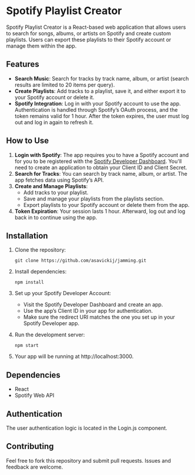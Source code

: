 # Spotify Playlist Creator

 Spotify Playlist Creator is a React-based web application that allows users to search for songs, albums, or artists on Spotify and create custom playlists. Users can export these playlists to their Spotify account or manage them within the app.

## Features

- **Search Music**: Search for tracks by track name, album, or artist (search results are limited to 20 items per query).
- **Create Playlists**: Add tracks to a playlist, save it, and either export it to your Spotify account or delete it.
- **Spotify Integration**: Log in with your Spotify account to use the app. Authentication is handled through Spotify’s OAuth process, and the token remains valid for 1 hour. After the token expires, the user must log out and log in again to refresh it.


## How to Use

1. **Login with Spotify**: The app requires you to have a Spotify account and for you to be registered with the [Spotify Developer Dashboard](https://developer.spotify.com/dashboard/). You'll need to create an application to obtain your Client ID and Client Secret.
2. **Search for Tracks**: You can search by track name, album, or artist. The app fetches data using Spotify’s API.
3. **Create and Manage Playlists**:
    - Add tracks to your playlist.
    - Save and manage your playlists from the playlists section.
    - Export playlists to your Spotify account or delete them from the app.
4. **Token Expiration**: Your session lasts 1 hour. Afterward, log out and log back in to continue using the app.

## Installation

1. Clone the repository:
   
   `git clone https://github.com/asavickij/jamming.git`


2. Install dependencies:

   `npm install`

3. Set up your Spotify Developer Account:

    - Visit the Spotify Developer Dashboard and create an app.
    - Use the app’s Client ID in your app for authentication.
    - Make sure the redirect URI matches the one you set up in your Spotify Developer app.

4. Run the development server:

   `npm start`

5. Your app will be running at http://localhost:3000.

## Dependencies

- React
- Spotify Web API

## Authentication

 The user authentication logic is located in the Login.js component.
  
## Contributing
    
 Feel free to fork this repository and submit pull requests. Issues and feedback are welcome.

